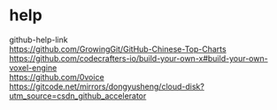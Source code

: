 # help
github-help-link<br>
<a>https://github.com/GrowingGit/GitHub-Chinese-Top-Charts</a><br>
<a>https://github.com/codecrafters-io/build-your-own-x#build-your-own-voxel-engine</a><br>
<a>https://github.com/0voice</a><br>
<a>https://gitcode.net/mirrors/dongyusheng/cloud-disk?utm_source=csdn_github_accelerator</a>
